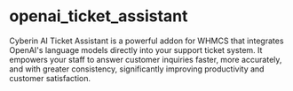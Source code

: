 # openai_ticket_assistant
Cyberin AI Ticket Assistant is a powerful addon for WHMCS that integrates OpenAI's language models directly into your support ticket system. It empowers your staff to answer customer inquiries faster, more accurately, and with greater consistency, significantly improving productivity and customer satisfaction.
